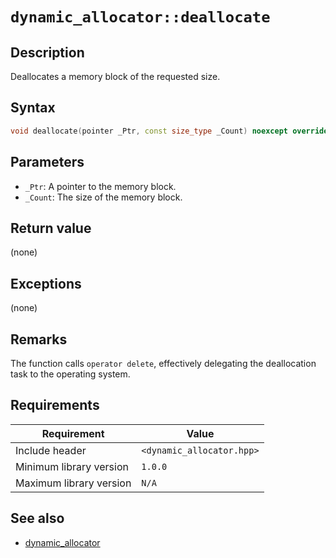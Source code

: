 # `dynamic_allocator::deallocate`

## Description

Deallocates a memory block of the requested size.

## Syntax

```cpp
void deallocate(pointer _Ptr, const size_type _Count) noexcept override;
```

## Parameters

- `_Ptr`: A pointer to the memory block.
- `_Count`: The size of the memory block.

## Return value

(none)

## Exceptions

(none)

## Remarks

The function calls `operator delete`, effectively delegating the deallocation task to the operating system.

## Requirements

| Requirement             | Value                     |
|-------------------------|---------------------------|
| Include header          | `<dynamic_allocator.hpp>` |
| Minimum library version | `1.0.0`                   |
| Maximum library version | `N/A`                     |

## See also

- [dynamic_allocator](dynamic_allocator.md)